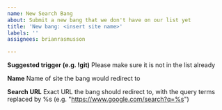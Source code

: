 ```yaml
---
name: New Search Bang
about: Submit a new bang that we don't have on our list yet
title: 'New bang: <insert site name>'
labels: ''
assignees: brianrasmusson

---
```


**Suggested trigger (e.g. !git)**
Please make sure it is not in the list already

**Name**
Name of site the bang would redirect to

**Search URL**
Exact URL the bang should redirect to, with the query terms replaced by %s (e.g. "https://www.google.com/search?q=%s")

